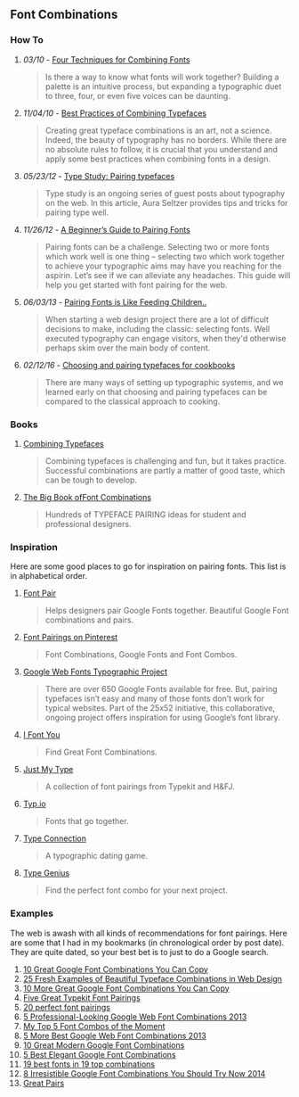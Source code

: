 ## Font Combinations

### How To

1.  *03/10* - [Four Techniques for Combining Fonts][Four Techniques]

    > Is there a way to know what fonts will work together? Building a palette is an intuitive process, but expanding a typographic duet to three, four, or even five voices can be daunting.

2.  *11/04/10* - [Best Practices of Combining Typefaces][Best Practices]

    > Creating great typeface combinations is an art, not a science. Indeed, the beauty of typography has no borders. While there are no absolute rules to follow, it is crucial that you understand and apply some best practices when combining fonts in a design.

3.  *05/23/12* - [Type Study: Pairing typefaces][Type Study]

    > Type study is an ongoing series of guest posts about typography on the web. In this article, Aura Seltzer provides tips and tricks for pairing type well.

4.  *11/26/12* - [A Beginner’s Guide to Pairing Fonts][Beginners Guide]

    > Pairing fonts can be a challenge. Selecting two or more fonts which work well is one thing – selecting two which work together to achieve your typographic aims may have you reaching for the aspirin. Let’s see if we can alleviate any headaches. This guide will help you get started with font pairing for the web.

5.  *06/03/13* - [Pairing Fonts is Like Feeding Children..][Feeding Children]

    > When starting a web design project there are a lot of difficult decisions to make, including the classic: selecting fonts. Well executed typography can engage visitors, when they'd otherwise perhaps skim over the main body of content.

6.  *02/12/16* - [Choosing and pairing typefaces for cookbooks][Cookbook Pairing]

    > There are many ways of setting up typographic systems, and we learned early on that choosing and pairing typefaces can be compared to the classical approach to cooking.

[Four Techniques]:  http://www.typography.com/email/2010_03/index_tw.htm
[Best Practices]:   https://www.smashingmagazine.com/2010/11/best-practices-of-combining-typefaces/
[Type Study]:       http://blog.typekit.com/2012/05/23/type-study-pairing-typefaces/
[Beginners Guide]:  http://webdesign.tutsplus.com/articles/typography-articles/a-beginners-guide-to-pairing-fonts/
[Feeding Children]: http://webdesign.tutsplus.com/articles/pairing-fonts-is-like-feeding-children--webdesign-13424
[Cookbook Pairing]: http://blog.typekit.com/2016/02/12/choosing-and-pairing-typefaces-for-cookbooks/

### Books

1.  [Combining Typefaces][]

    > Combining typefaces is challenging and fun, but it takes practice. Successful combinations are partly a matter of good taste, which can be tough to develop.

2.  [The Big Book ofFont Combinations][Big Book]

    > Hundreds of TYPEFACE PAIRING ideas for student and professional designers.

[Combining Typefaces]:   http://www.fivesimplesteps.com/products/combining-typefaces
[Big Book]: http://bonfx.com/the-big-book-of-font-combinations/

### Inspiration

Here are some good places to go for inspiration on pairing fonts. This list is in alphabetical order.

1.  [Font Pair][]

    > Helps designers pair Google Fonts together. Beautiful Google Font combinations and pairs.

2.  [Font Pairings on Pinterest][Pinterest]

    > Font Combinations, Google Fonts and Font Combos.

3.  [Google Web Fonts Typographic Project][Google]

    > There are over 650 Google Fonts available for free. But, pairing typefaces isn’t easy and many of those fonts don’t work for typical websites. Part of the 25x52 initiative, this collaborative, ongoing project offers inspiration for using Google’s font library.

4.  [I Font You][]

    > Find Great Font Combinations.

5.  [Just My Type][]

    > A collection of font pairings from Typekit and H&FJ.

6.  [Typ.io][]

    > Fonts that go together.

7.  [Type Connection][]

    > A typographic dating game.

8.  [Type Genius][]

    > Find the perfect font combo for your next project.

[Font Pair]:       http://fontpair.co/
[Pinterest]:       https://www.pinterest.com/explore/font-pairings/
[Google]:          http://femmebot.github.io/google-type/
[I Font You]:      http://ifontyou.com/
[Just My Type]:    http://justmytype.co/
[Typ.io]:          http://typ.io/
[Type Connection]: http://www.typeconnection.com/
[Type Genius]:     http://www.typegenius.com/

### Examples

The web is awash with all kinds of recommendations for font pairings. Here are some that I had in my bookmarks (in chronological order by post date). They are quite dated, so your best bet is to just to do a Google search.

1. [10 Great Google Font Combinations You Can Copy](http://designshack.net/articles/css/10-great-google-font-combinations-you-can-copy/)
2. [25 Fresh Examples of Beautiful Typeface Combinations in Web Design](http://tympanus.net/codrops/2011/11/12/25-fresh-examples-of-beautiful-typeface-combinations-in-web-design/)
3. [10 More Great Google Font Combinations You Can Copy](http://designshack.net/articles/typography/10-more-great-google-font-combinations-you-can-copy/)
4. [Five Great Typekit Font Pairings](http://www.carriedils.com/typekit-font-pairings/)
5. [20 perfect font pairings](http://www.creativebloq.com/typography/20-perfect-type-pairings-3132120)
6. [5 Professional-Looking Google Web Font Combinations 2013](https://webdesignersjourney.wordpress.com/2013/04/07/10-professional-looking-google-web-font-combinations-2013/)
7. [My Top 5 Font Combos of the Moment](http://aestheticcrit.com/my-top-5-font-combos-of-the-moment.html)
8. [5 More Best Google Web Font Combinations 2013](https://webdesignersjourney.wordpress.com/tag/5-more-best-google-web-font-combinations-2013/)
9. [10 Great Modern Google Font Combinations](https://webdesignersjourney.wordpress.com/2013/06/12/10-great-modern-google-font-combinations/)
10. [5 Best Elegant Google Font Combinations](https://webdesignersjourney.wordpress.com/2013/07/05/5-best-elegant-google-font-combinations/)
11. [19 best fonts in 19 top combinations](http://bonfx.com/19-top-font-in-19-top-combinations/)
12. [8 Irresistible Google Font Combinations You Should Try Now 2014](https://webdesignersjourney.wordpress.com/2014/03/15/8-irresistible-google-font-combinations-you-should-try-now-2014/)
13. [Great Pairs](http://blog.fontshop.com/category/great-pairs/)
